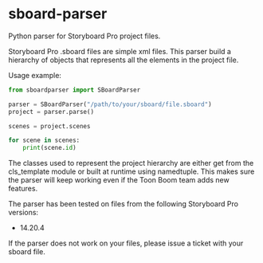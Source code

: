 # sboard-parser
Python parser for Storyboard Pro project files.

Storyboard Pro .sboard files are simple xml files.
This parser build a hierarchy of objects that represents all the elements in the
project file.

Usage example:

```python
from sboardparser import SBoardParser

parser = SBoardParser("/path/to/your/sboard/file.sboard")
project = parser.parse()

scenes = project.scenes

for scene in scenes:
    print(scene.id)
```

The classes used to represent the project hierarchy are either get from the 
cls_template module or built at runtime using namedtuple.
This makes sure the parser will keep working even if the Toon Boom team adds
new features.

The parser has been tested on files from the following Storyboard Pro versions:
* 14.20.4

If the parser does not work on your files, please issue a ticket with your 
sboard file.